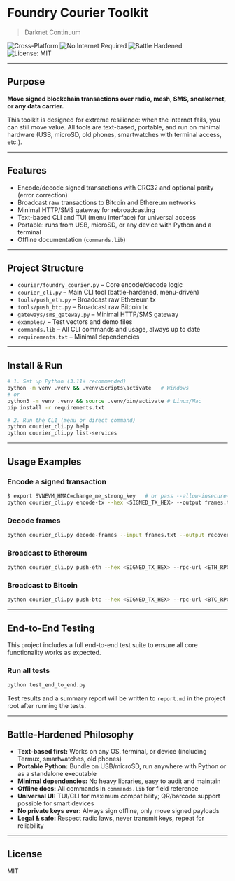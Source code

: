 
# Foundry Courier Toolkit

> Darknet Continuum

![Cross-Platform](https://img.shields.io/badge/OS-Windows%20%7C%20Linux%20%7C%20Mac%20%7C%20Android%20%7C%20TUI-informational)
![No Internet Required](https://img.shields.io/badge/Offline-Ready-success)
![Battle Hardened](https://img.shields.io/badge/Battle--Hardened-Yes-critical)
![License: MIT](https://img.shields.io/badge/License-MIT-green)

---

## Purpose

**Move signed blockchain transactions over radio, mesh, SMS, sneakernet, or any data carrier.**

This toolkit is designed for extreme resilience: when the internet fails, you can still move value. All tools are text-based, portable, and run on minimal hardware (USB, microSD, old phones, smartwatches with terminal access, etc.).

---

## Features

- Encode/decode signed transactions with CRC32 and optional parity (error correction)
- Broadcast raw transactions to Bitcoin and Ethereum networks
- Minimal HTTP/SMS gateway for rebroadcasting
- Text-based CLI and TUI (menu interface) for universal access
- Portable: runs from USB, microSD, or any device with Python and a terminal
- Offline documentation (`commands.lib`)

---

## Project Structure

- `courier/foundry_courier.py` – Core encode/decode logic
- `courier_cli.py` – Main CLI tool (battle-hardened, menu-driven)
- `tools/push_eth.py` – Broadcast raw Ethereum tx
- `tools/push_btc.py` – Broadcast raw Bitcoin tx
- `gateways/sms_gateway.py` – Minimal HTTP/SMS gateway
- `examples/` – Test vectors and demo files
- `commands.lib` – All CLI commands and usage, always up to date
- `requirements.txt` – Minimal dependencies

---

## Install & Run

```bash
# 1. Set up Python (3.11+ recommended)
python -m venv .venv && .venv\Scripts\activate   # Windows
# or
python3 -m venv .venv && source .venv/bin/activate # Linux/Mac
pip install -r requirements.txt

# 2. Run the CLI (menu or direct command)
python courier_cli.py help
python courier_cli.py list-services
```

---


## Usage Examples

### Encode a signed transaction

```bash
$ export SVNEVM_HMAC=change_me_strong_key   # or pass --allow-insecure-default-key for lab only
python courier_cli.py encode-tx --hex <SIGNED_TX_HEX> --output frames.txt
```

### Decode frames

```bash
python courier_cli.py decode-frames --input frames.txt --output recovered.hex
```

### Broadcast to Ethereum

```bash
python courier_cli.py push-eth --hex <SIGNED_TX_HEX> --rpc-url <ETH_RPC_URL>
```

### Broadcast to Bitcoin

```bash
python courier_cli.py push-btc --hex <SIGNED_TX_HEX> --rpc-url <BTC_RPC_URL> --user <USER> --password <PWD>
```

---

## End-to-End Testing

This project includes a full end-to-end test suite to ensure all core functionality works as expected.

### Run all tests

```bash
python test_end_to_end.py
```

Test results and a summary report will be written to `report.md` in the project root after running the tests.

---

## Battle-Hardened Philosophy

- **Text-based first:** Works on any OS, terminal, or device (including Termux, smartwatches, old phones)
- **Portable Python:** Bundle on USB/microSD, run anywhere with Python or as a standalone executable
- **Minimal dependencies:** No heavy libraries, easy to audit and maintain
- **Offline docs:** All commands in `commands.lib` for field reference
- **Universal UI:** TUI/CLI for maximum compatibility; QR/barcode support possible for smart devices
- **No private keys ever:** Always sign offline, only move signed payloads
- **Legal & safe:** Respect radio laws, never transmit keys, repeat for reliability

---

## License

MIT
